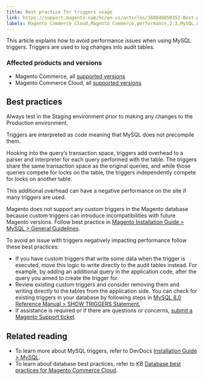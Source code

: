 ```yaml
---
title: Best practice for triggers usage 
link: https://support.magento.com/hc/en-us/articles/360048050352-Best-practice-for-triggers-usage-
labels: Magento Commerce Cloud,Magento Commerce,performance,2.3,MySQL,database,triggers,best practices,2.3.x,2.4,2.4.x
---
```


This article explains how to avoid performance issues when using MySQL triggers. Triggers are used to log changes into audit tables. 

### Affected products and versions

* Magento Commerce, all [supported versions](https://magento.com/sites/default/files/magento-software-lifecycle-policy.pdf) 
* Magento Commerce Cloud, all [supported versions](https://magento.com/sites/default/files/magento-software-lifecycle-policy.pdf)

## Best practices

<p class="warning">Always test in the Staging environment prior to making any changes to the Production environment.</p>

Triggers are interpreted as code meaning that MySQL does not precompile them.

Hooking into the query’s transaction space, triggers add overhead to a parser and interpreter for each query performed with the table. The triggers share the same transaction space as the original queries, and while those queries compete for locks on the table, the triggers independently compete for locks on another table.

This additional overhead can have a negative performance on the site if many triggers are used. 

<p class="warning">Magento does not support any custom triggers in the Magento database because custom triggers can introduce incompatibilities with future Magento versions. Follow best practice in <a href="https://devdocs.magento.com/guides/v2.4/install-gde/prereq/mysql.html#instgde-prereq-mysql-intro">Magento Installation Guide > MySQL > General Guidelines</a>.</p>

To avoid an issue with triggers negatively impacting performance follow these best practices:

* If you have custom triggers that write some data when the trigger is executed, move this logic to write directly to the audit tables instead. For example, by adding an additional query in the application code, after the query you aimed to create the trigger for.
* Review existing custom triggers and consider removing them and writing directly to the tables from the application side. You can check for existing triggers in your database by following steps in [MySQL 8.0 Reference Manual >  SHOW TRIGGERS Statement](https://dev.mysql.com/doc/refman/8.0/en/show-triggers.html)[.](https://dev.mysql.com/doc/refman/8.0/en/show-triggers.html)
* If assistance is required or if there are questions or concerns, [submit a Magento Support ticket](https://support.magento.com/hc/en-us/articles/360019088251-Submit-a-support-ticket).

## Related reading

* To learn more about MySQL triggers, refer to DevDocs [Installation Guide > MySQL](https://devdocs.magento.com/guides/v2.3/install-gde/prereq/mysql.html#instgde-prereq-mysql-intro).
* To learn about database best practices, refer to KB [Database best practices for Magento Commerce Cloud](https://support.magento.com/hc/en-us/articles/360041997312-Database-best-practices-for-Magento-Commerce-Cloud).